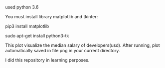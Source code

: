 used python 3.6

You must install library matplotlib and tkinter:

pip3 install matplotlib

sudo apt-get install python3-tk

This plot visualize the median salary of developers(usd). 
After running, plot automatically saved in file png in your current directory.

I did this repository in learning perposes. 

